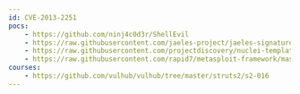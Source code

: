 ```yaml
---
id: CVE-2013-2251
pocs:
    - https://github.com/ninj4c0d3r/ShellEvil
    - https://raw.githubusercontent.com/jaeles-project/jaeles-signatures/master/cves/apache-struts-rce-cve-2013-2251.yaml
    - https://raw.githubusercontent.com/projectdiscovery/nuclei-templates/master/cves/CVE-2013-2251.yaml
    - https://raw.githubusercontent.com/rapid7/metasploit-framework/master/modules/exploits/multi/http/struts_default_action_mapper.rb
courses:
    - https://github.com/vulhub/vulhub/tree/master/struts2/s2-016
---
```

